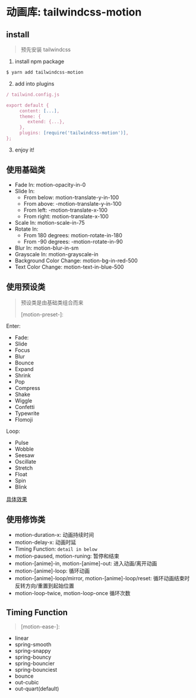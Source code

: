 # 动画库: tailwindcss-motion

## install

> 预先安装 tailwindcss

1. install npm package

```sh
$ yarn add tailwindcss-motion
```

2. add into plugins

```js
/ tailwind.config.js

export default {
     content: [...],
     theme: {
        extend: {...},
     },
     plugins: [require('tailwindcss-motion')],
};
```

3. enjoy it!

## 使用基础类

- Fade In: motion-opacity-in-0
- Slide In:
  - From below: motion-translate-y-in-100
  - From above: -motion-translate-y-in-100
  - From left: -motion-translate-x-100
  - From right: motion-translate-x-100
- Scale In: motion-scale-in-75
- Rotate In:
  - From 180 degrees: motion-rotate-in-180
  - From -90 degrees: -motion-rotate-in-90
- Blur In: motion-blur-in-sm
- Grayscale In: motion-grayscale-in
- Background Color Change: motion-bg-in-red-500
- Text Color Change: motion-text-in-blue-500

## 使用预设类

> 预设类是由基础类组合而来
> 
> [motion-preset-]:

Enter:

- Fade:
- Slide
- Focus
- Blur
- Bounce
- Expand
- Shrink
- Pop
- Compress
- Shake
- Wiggle
- Confetti
- Typewrite
- Flomoji

Loop:

- Pulse
- Wobble
- Seesaw
- Oscillate
- Stretch
- Float
- Spin
- Blink

[具体效果](https://rombo.co/tailwind/)

## 使用修饰类

- motion-duration-x: 动画持续时间
- motion-delay-x: 动画时延
- Timing Function: `detail in below`
- motion-paused, motion-runing: 暂停和结束
- motion-[anime]-in, motion-[anime]-out: 进入动画/离开动画
- motion-[anime]-loop: 循环动画
- motion-[anime]-loop/mirror, motion-[anime]-loop/reset: 循环动画结束时反转方向/重置到起始位置
- motion-loop-twice, motion-loop-once 循环次数

## Timing Function

> [motion-ease-]:

- linear
- spring-smooth
- spring-snappy
- spring-bouncy
- spring-bouncier
- spring-bounciest
- bounce
- out-cubic
- out-quart(default)